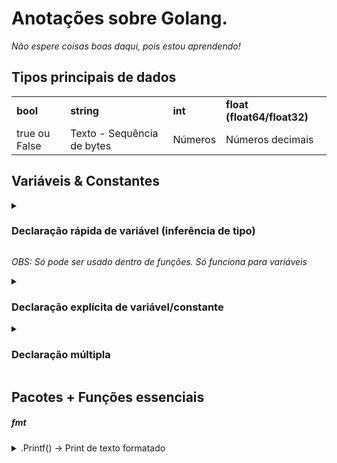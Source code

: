 # Anotações sobre Golang. 

<em>Não espere coisas boas daqui, pois estou aprendendo!</em>

## Tipos principais de dados

<table>
    <tr>
        <td><b>bool</b></td>
        <td><b>string</b></td>
        <td><b>int</b></td>
        <td><b>float (float64/float32)</b></td>
    </tr>
        <tr>
        <td>true ou False</td>
        <td>Texto - Sequência de bytes</td>
        <td>Números</td>
        <td>Números decimais</td>
    </tr>
</table>

## Variáveis & Constantes

<details>
    <summary>
    <h3>Declaração rápida de variável (inferência de tipo)</h3>
    </summary>

    idade := 30
</details>

<i>OBS: Só pode ser usado dentro de funções. Só funciona para variáveis</i>

<details>
    <summary>
        <h3>Declaração explícita de variável/constante</h3>
    </summary>
    
    var idade1 int = 30

    const idade2 int = 25

    // Ou

    var nome1 string
    nome = "João"

    // Ou

    var dia = "Terça-Feira"

    const data = "26 de fevereiro"

</details>

<details>
    <summary>
        <h3>Declaração múltipla</h3>
    </summary>

    var a, b int = 1, 2
</details>

## Pacotes + Funções essenciais

##### fmt

<details>
    <summary>
        .Printf() &rarr; Print de texto formatado
    </summary>

    Exemplo: 

    fmt.Printf("Type: %T - Value: %v", true, true)
    Resultado: Type: bool - Value: true

    --

    Notações:
    
    %v -> Printa o valor da variável
    %T -> Printa o tipo da variável
</details>

